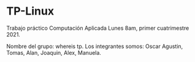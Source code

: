 # TP-Linux
Trabajo práctico Computación Aplicada Lunes 8am, primer cuatrimestre 2021. 

Nombre del grupo: whereis tp. 
Los integrantes somos:
Oscar Agustin, 
Tomas,
Alan,
Joaquin, 
Alex,
Manuela. 





